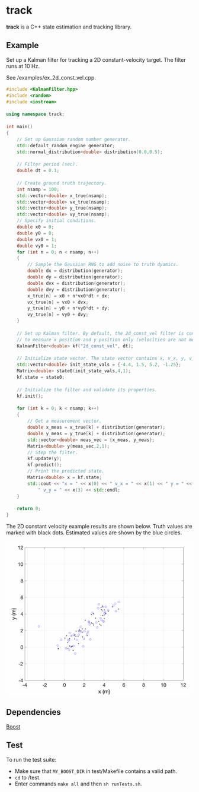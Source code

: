 # track
**track** is a C++ state estimation and tracking library.

## Example

Set up a Kalman filter for tracking a 2D constant-velocity target.
The filter runs at 10 Hz.

See /examples/ex_2d_const_vel.cpp.

```cpp
#include <KalmanFilter.hpp>
#include <random>
#include <iostream>

using namespace track;

int main()
{
    // Set up Gaussian random number generator.
    std::default_random_engine generator;
    std::normal_distribution<double> distribution(0.0,0.5);

    // Filter period (sec).
    double dt = 0.1;

    // Create ground truth trajectory.
    int nsamp = 100;
    std::vector<double> x_true(nsamp);
    std::vector<double> vx_true(nsamp);
    std::vector<double> y_true(nsamp);
    std::vector<double> vy_true(nsamp);
    // Specify initial conditions.
    double x0 = 0;
    double y0 = 0;
    double vx0 = 1;
    double vy0 = 1;
    for (int n = 0; n < nsamp; n++)
    {
        // Sample the Gaussian RNG to add noise to truth dyamics.
        double dx = distribution(generator);
        double dy = distribution(generator);
        double dvx = distribution(generator);
        double dvy = distribution(generator);
        x_true[n] = x0 + n*vx0*dt + dx;
        vx_true[n] = vx0 + dvx;
        y_true[n] = y0 + n*vy0*dt + dy;
        vy_true[n] = vy0 + dvy;
    }

    // Set up Kalman filter. By default, the 2d_const_vel filter is configured
    // to measure x position and y position only (velocities are not measured).
    KalmanFilter<double> kf("2d_const_vel", dt);

    // Initialize state vector. The state vector contains x, v_x, y, v_y.
    std::vector<double> init_state_vals = {-4.4, 1.5, 5.2, -1.25};
    Matrix<double> state0(init_state_vals,4,1);
    kf.state = state0;

    // Initialize the filter and validate its properties.
    kf.init();

    for (int k = 0; k < nsamp; k++)
    {
        // Get a measurement vector.
        double x_meas = x_true[k] + distribution(generator);
        double y_meas = y_true[k] + distribution(generator);
        std::vector<double> meas_vec = {x_meas, y_meas};
        Matrix<double> y(meas_vec,2,1);
        // Step the filter.
        kf.update(y);
        kf.predict();
        // Print the predicted state.
        Matrix<double> x = kf.state;
        std::cout << "x = " << x(0) << " v_x = " << x(1) << " y = " << x(2) <<
            " v_y = " << x(3) << std::endl;
    }

    return 0;
}
```

The 2D constant velocity example results are shown below. Truth values are
marked with black dots. Estimated values are shown by the blue circles.

![](https://github.com/brhannan/track/blob/main/docs/images/kf_2d_const_vel.gif)


## Dependencies
[Boost](https://www.boost.org)  

## Test

To run the test suite:
- Make sure that `MY_BOOST_DIR` in test/Makefile contains a valid path.
- `cd` to /test.
- Enter commands `make all` and then `sh runTests.sh`.
